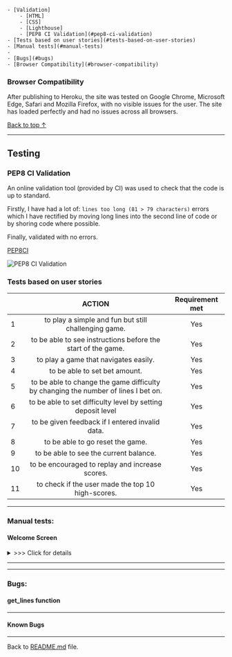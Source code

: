     - [Validation]
        - [HTML]
        - [CSS]
        - [Lighthouse]
        - [PEP8 CI Validation](#pep8-ci-validation)
    - [Tests based on user stories](#tests-based-on-user-stories)
    - [Manual tests](#manual-tests)
    - 
    - [Bugs](#bugs)
    - [Browser Compatibility](#browser-compatibility)


### __Browser Compatibility__

After publishing to Heroku, the site was tested on Google Chrome, Microsoft Edge, Safari and Mozilla Firefox, with no visible issues for the user. 
The site has loaded perfectly and had no issues across all browsers.

[Back to top &uarr;](#contents)

***    

## __Testing__
### __PEP8 CI Validation__

An online validation tool (provided by CI) was used to check that the code is up to standard.

Firstly, I have had a lot of: ``lines too long (81 > 79 characters)`` errors which I have rectified by moving long lines into the second line of code or by shoring code where possible.

Finally, validated with no errors.

[PEP8CI](https://pep8ci.herokuapp.com/) 

![PEP8 CI Validation](assets/images/pep8.png)

### __Tests based on user stories__


|     |                                   ACTION                     | Requirement met |
| --- | :----------------------------------------------------------: | :-------------: |
| 1   | to play a simple and fun but still challenging game.         | Yes             |
| 2   | to be able to see instructions before the start of the game. | Yes             |
| 3   | to play a game that navigates easily.                        | Yes             |
| 4   | to be able to set bet amount.                                | Yes             |
| 5   | to be able to change the game difficulty by changing the number of lines I bet on.   | Yes             |
| 6   | to be able to set difficulty level by setting deposit level  | Yes             |
| 7   | to be given feedback if I entered invalid data.              | Yes             |
| 8   | to be able to go reset the game.                             | Yes             |
| 9   | to be able to see the current balance.                       | Yes             |
| 10  | to be encouraged to replay and increase scores.              | Yes             |
| 11  | to check if the user made the top 10 high-scores.            | Yes             |

***

### __Manual tests:__
#### __Welcome Screen__


<details><summary> >>> Click for details</summary>

- Welcome screen has loaded correctly and as intended.
- Verified that the user can submit the Player name and city.
- Input is verified and only letters are accepted.

![Player name validation](assets/images/error-player-name.png)
![Player city validation](assets/images/error-player-city.png)


</details>

---


***

### __Bugs:__
#### __get_lines function__


***

#### __Known Bugs__





***
Back to [README.md](README.md) file.